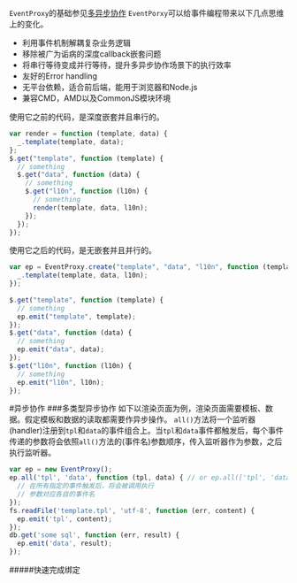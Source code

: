 `EventProxy`的基础参见<a href='./event_proxy_base.md?_k=j2nxv3'>多异步协作</a>
`EventPorxy`可以给事件编程带来以下几点思维上的变化。

* 利用事件机制解耦复杂业务逻辑
* 移除被广为诟病的深度callback嵌套问题
* 将串行等待变成并行等待，提升多异步协作场景下的执行效率
* 友好的Error handling
* 无平台依赖，适合前后端，能用于浏览器和Node.js
* 兼容CMD，AMD以及CommonJS模块环境

使用它之前的代码，是深度嵌套并且串行的。
```javascript
var render = function (template, data) {
  _.template(template, data);
};
$.get("template", function (template) {
  // something 
  $.get("data", function (data) {
    // something 
    $.get("l10n", function (l10n) {
      // something 
      render(template, data, l10n);
    });
  });
});
```

使用它之后的代码，是无嵌套并且并行的。
```javascript
var ep = EventProxy.create("template", "data", "l10n", function (template, data, l10n) {
  _.template(template, data, l10n);
});
 
$.get("template", function (template) {
  // something 
  ep.emit("template", template);
});
$.get("data", function (data) {
  // something 
  ep.emit("data", data);
});
$.get("l10n", function (l10n) {
  // something 
  ep.emit("l10n", l10n);
});
```

#异步协作
###多类型异步协作
如下以渲染页面为例，渲染页面需要模板、数据。假定模板和数据的读取都需要作异步操作。
`all()`方法将一个监听器(handler)注册到`tpl`和`data`的事件组合上。当`tpl`和`data`事件都触发后，每个事件传递的参数将会依照`all()`方法的(事件名)参数顺序，传入监听器作为参数，之后执行监听器。
```javascript
var ep = new EventProxy();
ep.all('tpl', 'data', function (tpl, data) { // or ep.all(['tpl', 'data'], function (tpl, data) {}) 
  // 在所有指定的事件触发后，将会被调用执行 
  // 参数对应各自的事件名 
});
fs.readFile('template.tpl', 'utf-8', function (err, content) {
  ep.emit('tpl', content);
});
db.get('some sql', function (err, result) {
  ep.emit('data', result);
});
```
#####快速完成绑定










